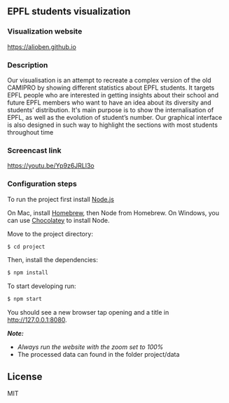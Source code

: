 ## EPFL students visualization

### Visualization website
https://alioben.github.io

### Description

Our visualisation is an attempt to recreate a complex version of the old CAMIPRO by showing different statistics about EPFL students. It targets EPFL people who are interested in getting insights about their school and future EPFL members who want to have an idea about its diversity and students’ distribution.
It's main purpose is to show the internalisation of EPFL, as well as the evolution of student’s number. Our graphical interface is also designed in such way to highlight the sections with most students throughout time

### Screencast link
https://youtu.be/Yp9z6JRLl3o

### Configuration steps 

To run the project first install [Node.js](https://nodejs.org/en/)

On Mac, install [Homebrew](https://brew.sh/), then Node from Homebrew.
On Windows, you can use [Chocolatey](https://chocolatey.org/packages/nodejs) to install Node.

Move to the project directory:
```bash
$ cd project
```
Then, install the dependencies:

```bash
$ npm install
```

To start developing run:

```bash
$ npm start
```

You should see a new browser tap opening and a title in http://127.0.0.1:8080.

***Note:*** 
  - *Always run the website with the zoom set to 100%*
  - The processed data can found in the folder project/data

## License

MIT
